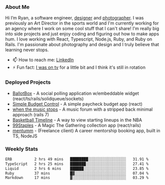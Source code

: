 ### About Me
Hi I’m Ryan, a software engineer, [designer](https://www.denvermullets.com/video) and [photographer](https://www.denvermullets.com/). I was previously an Art Director in the sports world and I'm currently working for an agency where I work on some cool stuff that I can't share! I'm really big into side projects and just enjoy coding and figuring out how to make apps hum. I love working with React, Typescript, Node.js, Ruby, and Ruby on Rails. I'm passionate about photography and design and I truly believe that learning never stops.

- 📫 How to reach me: [LinkedIn](https://www.linkedin.com/in/ryanvaznis)
- ⚡ Fun fact: [I was on tv](https://vimeo.com/381425882) for a little bit and I think it's still in rotation

### Deployed Projects
- [BallotBox](https://voteballotbox.com/) - A social polling application w/embeddable widget (react/ts/rails/solidqueue/sockets)
- [Simple Budget Control](https://simplebudgetcontrol.com/) - A simple paycheck budget app (react)
- [when the music stops](https://whenthemusicstops.net) - A music forum with a stripped back minimal approach (rails 7)
- [Basketball Timeline](https://basketball-timeline.com/?team=PHO&year=2023) - A way to view starting lineups in the NBA
- [99Staples](https://www.99staples.com/collections/denvermullets/9) - A Magic The Gathering collection app (react/rails)
- [mentumm](https://portal.mentumm.com/) - (Freelance client) A career mentorship booking app, built in TS, NodeJS

### Weekly Stats
<!--START_SECTION:waka-->

```txt
ERB          2 hrs 49 mins   ████████░░░░░░░░░░░░░░░░░   31.91 %
TypeScript   2 hrs 25 mins   ███████░░░░░░░░░░░░░░░░░░   27.41 %
Liquid       2 hrs 6 mins    ██████░░░░░░░░░░░░░░░░░░░   23.85 %
Ruby         37 mins         █▓░░░░░░░░░░░░░░░░░░░░░░░   07.04 %
Markdown     17 mins         ▓░░░░░░░░░░░░░░░░░░░░░░░░   03.29 %
```

<!--END_SECTION:waka-->
